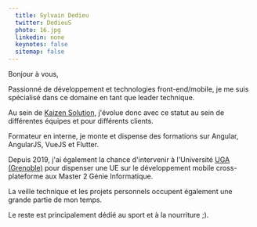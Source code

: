```yaml
---
  title: Sylvain Dedieu
  twitter: DedieuS
  photo: 16.jpg
  linkedin: none
  keynotes: false
  sitemap: false
---
```

Bonjour à vous,

Passionné de développement et technologies front-end/mobile, je me suis spécialisé dans ce domaine en tant que leader technique.

Au sein de [Kaizen Solution](https://kaizen-solutions.net/), j'évolue donc avec ce statut au sein de différentes équipes et pour différents clients.

Formateur en interne, je monte et dispense des formations sur Angular, AngularJS, VueJS et Flutter.

Depuis 2019, j'ai également la chance d'intervenir à l'Université [UGA (Grenoble)](https://www.univ-grenoble-alpes.fr/) pour dispenser une UE sur le développement mobile cross-plateforme aux Master 2 Génie Informatique.

La veille technique et les projets personnels occupent également une grande partie de mon temps.

Le reste est principalement dédié au sport et à la nourriture ;).
